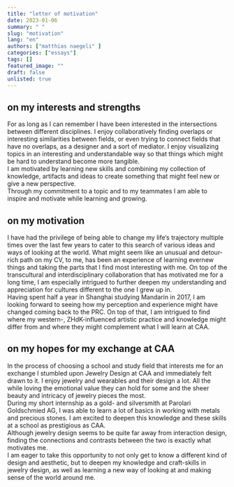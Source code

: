 ```yaml
---
title: "letter of motivation"
date: 2023-01-06
summary: " "
slug: "motivation"
lang: "en"
authors: ["matthias naegeli" ]
categories: ["essays"]
tags: []
featured_image: ""
draft: false
unlisted: true
---
```


## on my interests and strengths		
For as long as I can remember I have been interested in the intersections between different disciplines. I enjoy collaboratively finding overlaps or interesting similarities between fields, or even trying to connect fields that have no overlaps, as a designer and a sort of mediator. I enjoy visualizing topics in an interesting and understandable way so that things which might be hard to understand become more tangible.  
I am motivated by learning new skills and combining my collection of knowledge, artifacts and ideas to create something that might feel new or give a new perspective.  
Through my commitment to a topic and to my teammates I am able to inspire and motivate while learning and growing.				

## on my motivation					
I have had the privilege of being able to change my life‘s trajectory multiple times over the last few years to cater to this search of various ideas and ways of looking at the world. What might seem like an unusual and detour-rich path on my CV, to me, has been an experience of learning evernew things and taking the parts that I find most interesting with me. 
On top of the transcultural and interdisciplinary collaboration that has motivated me for a long time, I am especially intrigued to further deepen my understanding and appreciation for cultures different to the one I grew up in.  
Having spent half a year in Shanghai studying Mandarin in 2017, I am looking forward to seeing how my perception and experience might have changed coming back to the PRC. On top of that, I am intrigued to find where my western-, ZHdK-influenced artistic practice and knowledge might differ from and where they might complement what I will learn at CAA.	

## on my hopes for my exchange at CAA			
In the process of choosing a school and study field that interests me for an exchange I stumbled upon Jewelry Design at CAA and immediately felt drawn to it. I enjoy jewelry and wearables and their design a lot. All the while loving the emotional value they can hold for some and the sheer beauty and intricacy of jewelry pieces the most.  
During my short internship as a gold- and silversmith at Parolari Goldschmied AG, I was able to learn a lot of basics in working with metals and precious stones. I am excited to deepen this knowledge and these skills at a school as prestigious as CAA.  
Although jewelry design seems to be quite far away from interaction design, finding the connections and contrasts between the two is exactly what motivates me.  
I am eager to take this opportunity to not only get to know a different kind of design and aesthetic, but to deepen my knowledge and craft-skills in jewelry design, as well as learning a new way of looking at and making sense of the world around me.     